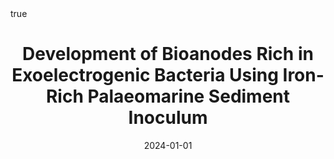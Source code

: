 ---
id: ait-ittoDevelopmentBioanodesRich2024
title: Development of Bioanodes Rich in Exoelectrogenic Bacteria Using Iron-Rich Palaeomarine
  Sediment Inoculum
date: '2024-01-01'
authors:
- Ait-Itto, Fatima-Zahra and Behan, James A. and Martinez, Mathieu and Barrière, Frédéric
doi: 10.1016/j.bioelechem.2023.108618
publication: 'In: *Bioelectrochemistry* 156'
publication_types:
- '1'
selected: false
tags: []
projects: []
math: true
url: https://doi.org/10.1016/j.bioelechem.2023.108618

---